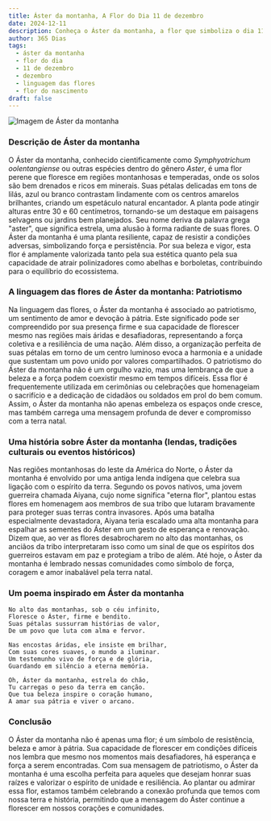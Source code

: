 ```yaml
---
title: Áster da montanha, A Flor do Dia 11 de dezembro
date: 2024-12-11
description: Conheça o Áster da montanha, a flor que simboliza o dia 11 de dezembro e seu significado 'Patriotismo'. Explore a beleza e o simbolismo desta flor encantadora.
author: 365 Dias
tags:
  - áster da montanha
  - flor do dia
  - 11 de dezembro
  - dezembro
  - linguagem das flores
  - flor do nascimento
draft: false
---
```


![Imagem de Áster da montanha](https://cdn.pixabay.com/photo/2017/11/14/00/28/wormwood-some-competition-2947198_1280.jpg#center)


### Descrição de Áster da montanha

O Áster da montanha, conhecido cientificamente como _Symphyotrichum oolentangiense_ ou outras espécies dentro do gênero _Aster_, é uma flor perene que floresce em regiões montanhosas e temperadas, onde os solos são bem drenados e ricos em minerais. Suas pétalas delicadas em tons de lilás, azul ou branco contrastam lindamente com os centros amarelos brilhantes, criando um espetáculo natural encantador. A planta pode atingir alturas entre 30 e 60 centímetros, tornando-se um destaque em paisagens selvagens ou jardins bem planejados. Seu nome deriva da palavra grega "aster", que significa estrela, uma alusão à forma radiante de suas flores. O Áster da montanha é uma planta resiliente, capaz de resistir a condições adversas, simbolizando força e persistência. Por sua beleza e vigor, esta flor é amplamente valorizada tanto pela sua estética quanto pela sua capacidade de atrair polinizadores como abelhas e borboletas, contribuindo para o equilíbrio do ecossistema.

### A linguagem das flores de Áster da montanha: Patriotismo

Na linguagem das flores, o Áster da montanha é associado ao patriotismo, um sentimento de amor e devoção à pátria. Este significado pode ser compreendido por sua presença firme e sua capacidade de florescer mesmo nas regiões mais áridas e desafiadoras, representando a força coletiva e a resiliência de uma nação. Além disso, a organização perfeita de suas pétalas em torno de um centro luminoso evoca a harmonia e a unidade que sustentam um povo unido por valores compartilhados. O patriotismo do Áster da montanha não é um orgulho vazio, mas uma lembrança de que a beleza e a força podem coexistir mesmo em tempos difíceis. Essa flor é frequentemente utilizada em cerimônias ou celebrações que homenageiam o sacrifício e a dedicação de cidadãos ou soldados em prol do bem comum. Assim, o Áster da montanha não apenas embeleza os espaços onde cresce, mas também carrega uma mensagem profunda de dever e compromisso com a terra natal.

### Uma história sobre Áster da montanha (lendas, tradições culturais ou eventos históricos)

Nas regiões montanhosas do leste da América do Norte, o Áster da montanha é envolvido por uma antiga lenda indígena que celebra sua ligação com o espírito da terra. Segundo os povos nativos, uma jovem guerreira chamada Aiyana, cujo nome significa "eterna flor", plantou estas flores em homenagem aos membros de sua tribo que lutaram bravamente para proteger suas terras contra invasores. Após uma batalha especialmente devastadora, Aiyana teria escalado uma alta montanha para espalhar as sementes do Áster em um gesto de esperança e renovação. Dizem que, ao ver as flores desabrocharem no alto das montanhas, os anciãos da tribo interpretaram isso como um sinal de que os espíritos dos guerreiros estavam em paz e protegiam a tribo de além. Até hoje, o Áster da montanha é lembrado nessas comunidades como símbolo de força, coragem e amor inabalável pela terra natal.

### Um poema inspirado em Áster da montanha

```
No alto das montanhas, sob o céu infinito,  
Floresce o Áster, firme e bendito.  
Suas pétalas sussurram histórias de valor,  
De um povo que luta com alma e fervor.  

Nas encostas áridas, ele insiste em brilhar,  
Com suas cores suaves, o mundo a iluminar.  
Um testemunho vivo de força e de glória,  
Guardando em silêncio a eterna memória.  

Oh, Áster da montanha, estrela do chão,  
Tu carregas o peso da terra em canção.  
Que tua beleza inspire o coração humano,  
A amar sua pátria e viver o arcano.
```

### Conclusão

O Áster da montanha não é apenas uma flor; é um símbolo de resistência, beleza e amor à pátria. Sua capacidade de florescer em condições difíceis nos lembra que mesmo nos momentos mais desafiadores, há esperança e força a serem encontradas. Com sua mensagem de patriotismo, o Áster da montanha é uma escolha perfeita para aqueles que desejam honrar suas raízes e valorizar o espírito de unidade e resiliência. Ao plantar ou admirar essa flor, estamos também celebrando a conexão profunda que temos com nossa terra e história, permitindo que a mensagem do Áster continue a florescer em nossos corações e comunidades.